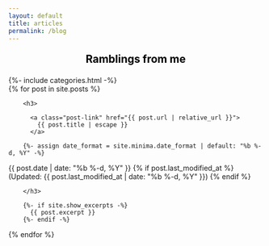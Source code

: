 ```yaml
---
layout: default
title: articles
permalink: /blog
---
```


<p style="text-align:center; color:Black; padding:0; font-size: 150%" ><b>Ramblings from me</b></p>


<div>
		{%- include categories.html -%}
</div>


<div class="posts" id="pt">
  {% for post in site.posts %}
	
        <h3>

          <a class="post-link" href="{{ post.url | relative_url }}">
            {{ post.title | escape }}
          </a>
          
        {%- assign date_format = site.minima.date_format | default: "%b %-d, %Y" -%}
        
 <span class="post-meta">
  <time datetime="{{ post.date | date_to_xmlschema }}">{{ post.date | date: "%b %-d, %Y" }}</time>
  {% if post.last_modified_at %}
  (Updated: <time datetime="{{ post.last_modified_at | date_to_xmlschema }}">{{ post.last_modified_at | date: "%b %-d, %Y" }}</time>)
  {% endif %}
</span>

        </h3>
        
        {%- if site.show_excerpts -%}
          {{ post.excerpt }}
        {%- endif -%}
	
  {% endfor %}
</div>
